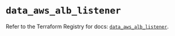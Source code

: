 # `data_aws_alb_listener`

Refer to the Terraform Registry for docs: [`data_aws_alb_listener`](https://registry.terraform.io/providers/hashicorp/aws/6.3.0/docs/data-sources/alb_listener).
